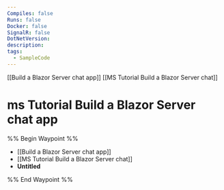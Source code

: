 ```yaml
---
Compiles: false
Runs: false
Docker: false
SignalR: false
DotNetVersion: 
description: 
tags:
  - SampleCode
---
```

[[Build a Blazor Server chat app]]
[[MS Tutorial Build a Blazor Server chat]]
# ms Tutorial Build a Blazor Server chat app

%% Begin Waypoint %%
- [[Build a Blazor Server chat app]]
- [[MS Tutorial Build a Blazor Server chat]]
- **Untitled**

%% End Waypoint %%
 